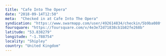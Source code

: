 ```yaml
---
title: "Cafe Into The Opera"
date: "2018-09-14T12:50"
meta:  "Checked in at Cafe Into The Opera"
syndication: "https://www.swarmapp.com/user/492614834/checkin/5b9ba080f62e09002c6941d2"
foursquare: "https://foursquare.com/v/4e3e72d71838cb1b82fe268b"
latitude: "53.838279"
longitude: "-1.788754"
locality: "Shipley"
country: "United Kingdom"
---
```


